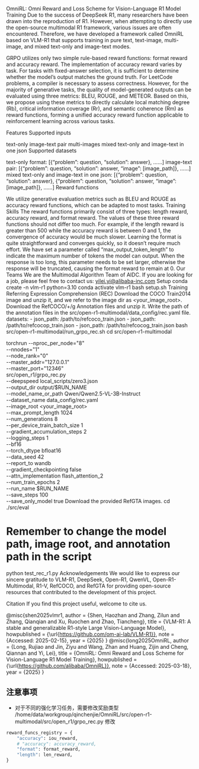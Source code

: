 OmniRL: Omni Reward and Loss Scheme for Vision-Language R1 Model Training
Due to the success of DeepSeek R1, many researchers have been drawn into the reproduction of R1. However, when attempting to directly use the open-source multimodal R1 framework, various issues are often encountered. Therefore, we have developed a framework called OmniRL based on VLM-R1 that supports training in pure text, text-image, multi-image, and mixed text-only and image-text modes.

GRPO utilizes only two simple rule-based reward functions: format reward and accuracy reward. The implementation of accuracy reward varies by task. For tasks with fixed-answer selection, it is sufficient to determine whether the model’s output matches the ground truth. For LeetCode problems, a compiler is necessary to assess correctness. However, for the majority of generative tasks, the quality of model-generated outputs can be evaluated using three metrics: BLEU, ROUGE, and METEOR. Based on this, we propose using these metrics to directly calculate local matching degree (Rb), critical information coverage (Rr), and semantic coherence (Rm) as reward functions, forming a unified accuracy reward function applicable to reinforcement learning across various tasks.

Features
Supported inputs

text-only
image-text pair
multi-images
mixed text-only and image-text in one json
Supported datasets

text-only format:
[{“problem”: question, “solution”: answer}, ……]
image-text pair:
[{“problem”: question, “solution”: answer, “image”: [image_path]}, ……]
mixed text-only and image-text in one json:
[{“problem”: question, “solution”: answer}, {“problem”: question, “solution”: answer, “image”: [image_path]}, ……]
Reward functions

We utilize generative evaluation metrics such as BLEU and ROUGE as accuracy reward functions, which can be adapted to most tasks.
Training Skills
The reward functions primarily consist of three types: length reward, accuracy reward, and format reward. The values of these three reward functions should not differ too much. For example, if the length reward is greater than 500 while the accuracy reward is between 0 and 1, the convergence of accuracy would be much slower.
Learning the format is quite straightforward and converges quickly, so it doesn’t require much effort.
We have set a parameter called “max_output_token_length” to indicate the maximum number of tokens the model can output. When the response is too long, this parameter needs to be set larger, otherwise the response will be truncated, causing the format reward to remain at 0.
Our Teams
We are the Multimodal Algorithm Team of AIDC. If you are looking for a job, please feel free to contact us: yilei.yi@alibaba-inc.com
Setup
conda create -n vlm-r1 python=3.10
conda activate vlm-r1
bash setup.sh
Training
Referring Expression Comprehension (REC)
Download the COCO Train2014 image and unzip it, and we refer to the image dir as <your_image_root>.
Download the RefCOCO/+/g Annotation files and unzip it.
Write the path of the annotation files in the src/open-r1-multimodal/data_config/rec.yaml file.
datasets:
    - json_path: /path/to/refcoco_train.json
    - json_path: /path/to/refcocop_train.json
    - json_path: /path/to/refcocog_train.json
bash src/open-r1-multimodal/run_grpo_rec.sh
cd src/open-r1-multimodal

torchrun --nproc_per_node="8" \
    --nnodes="1" \
    --node_rank="0" \
    --master_addr="127.0.0.1" \
    --master_port="12346" \
    src/open_r1/grpo_rec.py \
    --deepspeed local_scripts/zero3.json \
    --output_dir output/$RUN_NAME \
    --model_name_or_path Qwen/Qwen2.5-VL-3B-Instruct \
    --dataset_name data_config/rec.yaml \
    --image_root <your_image_root> \
    --max_prompt_length 1024 \
    --num_generations 8 \
    --per_device_train_batch_size 1 \
    --gradient_accumulation_steps 2 \
    --logging_steps 1 \
    --bf16 \
    --torch_dtype bfloat16 \
    --data_seed 42 \
    --report_to wandb \
    --gradient_checkpointing false \
    --attn_implementation flash_attention_2 \
    --num_train_epochs 2 \
    --run_name $RUN_NAME \
    --save_steps 100 \
    --save_only_model true
Download the provided RefGTA images.
cd ./src/eval

# Remember to change the model path, image root, and annotation path in the script
python test_rec_r1.py 
Acknowledgements
We would like to express our sincere gratitude to VLM-R1, DeepSeek, Open-R1, QwenVL, Open-R1-Multimodal, R1-V, RefCOCO, and RefGTA for providing open-source resources that contributed to the development of this project.

Citation
If you find this project useful, welcome to cite us.

@misc{shen2025vlmr1,
  author       = {Shen, Haozhan and Zhang, Zilun and Zhang, Qianqian and Xu, Ruochen and Zhao, Tiancheng},
  title        = {VLM-R1: A stable and generalizable R1-style Large Vision-Language Model},
  howpublished = {\url{https://github.com/om-ai-lab/VLM-R1}},
  note         = {Accessed: 2025-02-15},
  year         = {2025}
}
@misc{long2025OmniRL,
  author       = {Long, Rujiao and Jin, Ziyu and Wang, Zhan and Huang, Zijin and Cheng, Qiannan and Yi, Lei},
  title        = {OmniRL: Omni Reward and Loss Scheme for Vision-Language R1 Model Training},
  howpublished = {\url{https://github.com/alibaba/OmniRL}},
  note         = {Accessed: 2025-03-18},
  year         = {2025}
}

## 注意事项
- 对于不同的强化学习任务，需要修改奖励类型
/home/data/workgroup/qinchenjie/OmniRL/src/open-r1-multimodal/src/open_r1/grpo_rec.py
修改
```python
reward_funcs_registry = {
    "accuracy": iou_reward,
    # "accuracy": accuracy_reward,
    "format": format_reward,
    "length": len_reward,
}
```